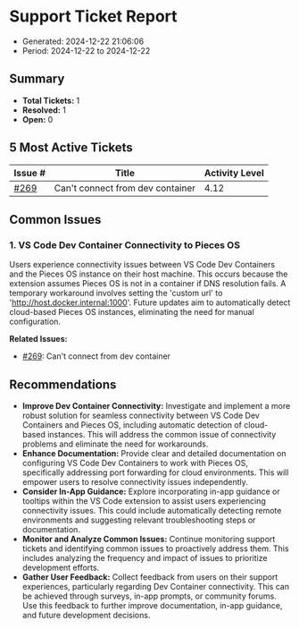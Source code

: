 # Support Ticket Report
- Generated: 2024-12-22 21:06:06
- Period: 2024-12-22 to 2024-12-22

## Summary
- **Total Tickets:** 1
- **Resolved:** 1
- **Open:** 0

## 5 Most Active Tickets
| Issue # | Title | Activity Level |
|---------|-------|----------------|
| [#269](https://github.com/pieces-app/support/issues/269) | Can't connect from dev container | 4.12 |

## Common Issues
### 1. VS Code Dev Container Connectivity to Pieces OS
Users experience connectivity issues between VS Code Dev Containers and the Pieces OS instance on their host machine. This occurs because the extension assumes Pieces OS is not in a container if DNS resolution fails. A temporary workaround involves setting the 'custom url' to 'http://host.docker.internal:1000'. Future updates aim to automatically detect cloud-based Pieces OS instances, eliminating the need for manual configuration.

**Related Issues:**
- [#269](https://github.com/pieces-app/support/issues/269): Can't connect from dev container


## Recommendations
- **Improve Dev Container Connectivity:** Investigate and implement a more robust solution for seamless connectivity between VS Code Dev Containers and Pieces OS, including automatic detection of cloud-based instances. This will address the common issue of connectivity problems and eliminate the need for workarounds.
- **Enhance Documentation:** Provide clear and detailed documentation on configuring VS Code Dev Containers to work with Pieces OS, specifically addressing port forwarding for cloud environments. This will empower users to resolve connectivity issues independently.
- **Consider In-App Guidance:** Explore incorporating in-app guidance or tooltips within the VS Code extension to assist users experiencing connectivity issues. This could include automatically detecting remote environments and suggesting relevant troubleshooting steps or documentation.
- **Monitor and Analyze Common Issues:** Continue monitoring support tickets and identifying common issues to proactively address them. This includes analyzing the frequency and impact of issues to prioritize development efforts.
- **Gather User Feedback:** Collect feedback from users on their support experiences, particularly regarding Dev Container connectivity. This can be achieved through surveys, in-app prompts, or community forums. Use this feedback to further improve documentation, in-app guidance, and future development decisions.
